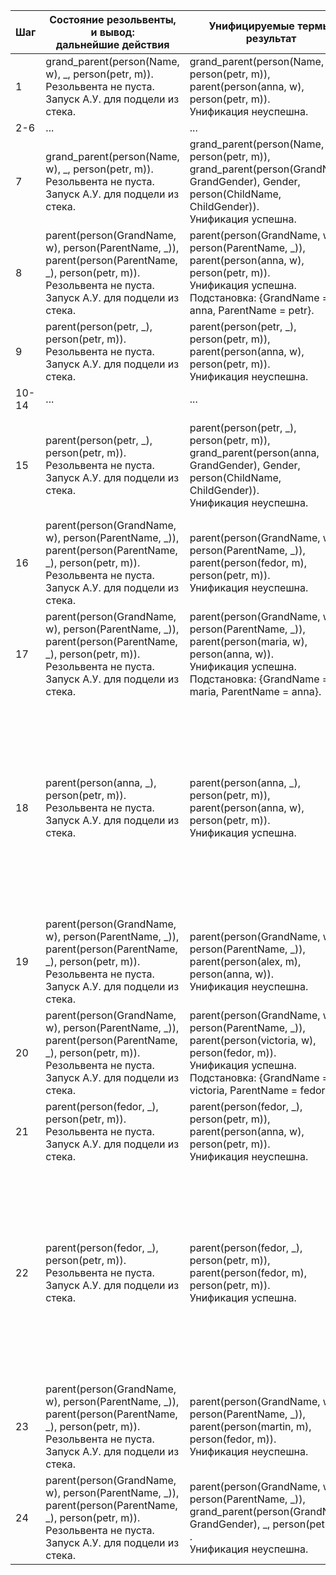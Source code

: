 <font size = 1>

|Шаг | Состояние резольвенты, и вывод: </br>дальнейшие действия | Унифицируемые термы, результат| Дальнейшие действия|
|-----|------|------|-----|
|1|grand_parent(person(Name, w), _, person(petr, m)).</br>Резольвента не пуста. Запуск А.У. для подцели из стека.|grand_parent(person(Name, w), _, person(petr, m)),</br>parent(person(anna, w), person(petr, m)).</br>Унификация неуспешна.|Прямой ход. Переход к следующему предложению.|
|2-6|...|...|...|
|7|grand_parent(person(Name, w), _, person(petr, m)).</br>Резольвента не пуста. Запуск А.У. для подцели из стека.|grand_parent(person(Name, w), _, person(petr, m)),</br>grand_parent(person(GrandName, GrandGender), Gender, person(ChildName, ChildGender)).</br>Унификация успешна.|Прямой ход. Редукция резольвенты.|
|8|parent(person(GrandName, w), person(ParentName, _)), parent(person(ParentName, _), person(petr, m)).</br>Резольвента не пуста. Запуск А.У. для подцели из стека.|parent(person(GrandName, w), person(ParentName, _)),</br>parent(person(anna, w),     person(petr, m)).</br>Унификация успешна.</br>Подстановка: {GrandName = anna, ParentName = petr}.|Прямой ход. Резольвента уменьшается на одну цель (подобран факт).|
|9|parent(person(petr, _), person(petr, m)).</br>Резольвента не пуста. Запуск А.У. для подцели из стека.|parent(person(petr, _), person(petr, m)),</br>parent(person(anna, w),     person(petr, m)).</br>Унификация неуспешна.|Прямой ход. Переход к следующему предложению.|
|10-14|...|...|...|
|15|parent(person(petr, _), person(petr, m)).</br>Резольвента не пуста. Запуск А.У. для подцели из стека.|parent(person(petr, _), person(petr, m)),</br>grand_parent(person(anna, GrandGender), Gender, person(ChildName, ChildGender)).</br>Унификация неуспешна.|Достижение конца БЗ. Откат. Переход к следующему предложению относительно шага 8.|
|16|parent(person(GrandName, w), person(ParentName, _)), parent(person(ParentName, _), person(petr, m)).</br>Резольвента не пуста. Запуск А.У. для подцели из стека.|parent(person(GrandName, w), person(ParentName, _)),</br>parent(person(fedor, m), person(petr, m)).</br>Унификация неуспешна.|Прямой ход. Переход к следующему предложению.|
|17|parent(person(GrandName, w), person(ParentName, _)), parent(person(ParentName, _), person(petr, m)).</br>Резольвента не пуста. Запуск А.У. для подцели из стека.|parent(person(GrandName, w), person(ParentName, _)),</br>parent(person(maria, w),     person(anna, w)).</br>Унификация успешна.</br>Подстановка: {GrandName = maria, ParentName = anna}.|Прямой ход. Резольвента уменьшается на одну цель(подобран факт).|
|18|parent(person(anna, _), person(petr, m)).</br>Резольвента не пуста. Запуск А.У. для подцели из стека.|parent(person(anna, _), person(petr, m)),</br>parent(person(anna, w), person(petr, m)).</br>Унификация успешна.|Прямой ход. Уменьшение резольвенты на одну цель. Резольвента пуста. Подобрано знание. Сохранение подстановки. Конец БЗ не достигнут. Переход к следующему предложению относительно шага 17.|
|19|parent(person(GrandName, w), person(ParentName, _)), parent(person(ParentName, _), person(petr, m)).</br>Резольвента не пуста. Запуск А.У. для подцели из стека.|parent(person(GrandName, w), person(ParentName, _)),</br>parent(person(alex, m),     person(anna, w)).</br>Унификация неуспешна.|Прямой ход. Переход к следующему предложению.|
|20|parent(person(GrandName, w), person(ParentName, _)), parent(person(ParentName, _), person(petr, m)).</br>Резольвента не пуста. Запуск А.У. для подцели из стека.|parent(person(GrandName, w), person(ParentName, _)),</br>parent(person(victoria, w),     person(fedor, m)).</br>Унификация успешна.</br>Подстановка: {GrandName = victoria, ParentName = fedor}.|Прямой ход. Резольвента уменьшается на одну цель(подобран факт).|
|21|parent(person(fedor, _), person(petr, m)).</br>Резольвента не пуста. Запуск А.У. для подцели из стека.|parent(person(fedor, _), person(petr, m)), </br>parent(person(anna, w), person(petr, m)). </br>Унификация неуспешна.| Прямой ход. Переход к следующему предложению.|
|22|parent(person(fedor, _), person(petr, m)).</br>Резольвента не пуста. Запуск А.У. для подцели из стека.|parent(person(fedor, _), person(petr, m)), </br>parent(person(fedor, m), person(petr, m)). </br>Унификация успешна.|Прямой ход. Уменьшение резольвенты на одну цель. Резольвента пуста. Подобрано знание. Сохранение подстановки. Конец БЗ не достигнут. Переход к следующему предложению относительно шага 20.|
|23|parent(person(GrandName, w), person(ParentName, _)), parent(person(ParentName, _), person(petr, m)).</br>Резольвента не пуста. Запуск А.У. для подцели из стека.|parent(person(GrandName, w), person(ParentName, _)),</br>parent(person(martin, m),     person(fedor, m)).</br>Унификация неуспешна.|Прямой ход. Переход к следующему предложению.|
|24|parent(person(GrandName, w), person(ParentName, _)), parent(person(ParentName, _), person(petr, m)).</br>Резольвента не пуста. Запуск А.У. для подцели из стека.|parent(person(GrandName, w), person(ParentName, _)),</br>grand_parent(person(GrandName, GrandGender), _, person(petr, m)) .</br>Унификация неуспешна.|Достижение конца БЗ. Резольвента не пуста. Завершение работы.|